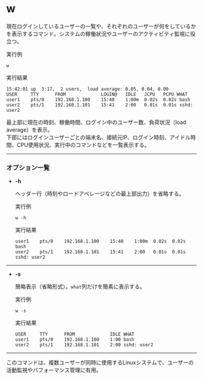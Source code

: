 [](w.md)
# w
現在ログインしているユーザーの一覧や、それぞれのユーザーが何をしているかを表示するコマンド。システムの稼働状況やユーザーのアクティビティ監視に役立つ。

  実行例 [](変更しない)

  ```
  w
  ```

  実行結果 [](変更しない)

  ```
  15:42:01 up  3:17,  2 users,  load average: 0.05, 0.04, 0.00
  USER     TTY      FROM             LOGIN@   IDLE   JCPU   PCPU WHAT
  user1    pts/0    192.168.1.100    15:40    1:00m  0.02s  0.02s bash
  user2    pts/1    192.168.1.101    15:41    2:00   0.01s  0.01s sshd: user2
  ```

  最上部に現在の時刻、稼働時間、ログイン中のユーザー数、負荷状況（load average）を表示。  
  下部にはログインユーザーごとの端末名、接続元IP、ログイン時刻、アイドル時間、CPU使用状況、実行中のコマンドなどを一覧表示する。

---

### オプション一覧

- **-h**

  ヘッダー行（時刻やロードアベレージなどの最上部出力）を省略する。

  実行例 [](変更しない)

  ```
  w -h
  ```

  実行結果 [](変更しない)

  ```
  user1    pts/0    192.168.1.100    15:40    1:00m  0.02s  0.02s bash
  user2    pts/1    192.168.1.101    15:41    2:00   0.01s  0.01s sshd: user2
  ```

---

- **-s**

  簡略表示（省略形式）。`what`列だけを簡素に表示する。

  実行例 [](変更しない)

  ```
  w -s
  ```

  実行結果 [](変更しない)

  ```
  USER     TTY      FROM             IDLE WHAT
  user1    pts/0    192.168.1.100    1:00 bash
  user2    pts/1    192.168.1.101    2:00 sshd: user2
  ```

---

このコマンドは、複数ユーザーが同時に使用するLinuxシステムで、ユーザーの活動監視やパフォーマンス管理に有用。